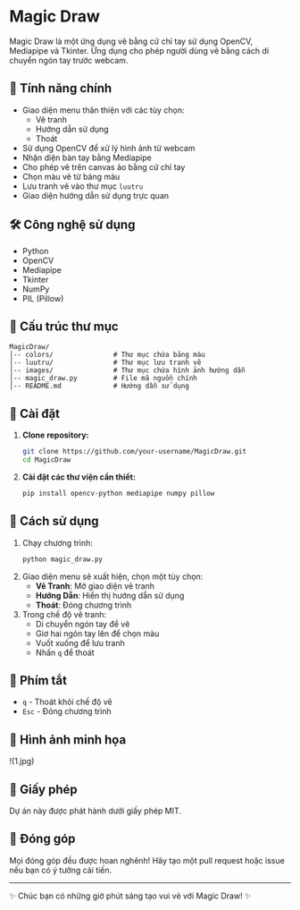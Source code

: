 # Magic Draw

Magic Draw là một ứng dụng vẽ bằng cử chỉ tay sử dụng OpenCV, Mediapipe và Tkinter. Ứng dụng cho phép người dùng vẽ bằng cách di chuyển ngón tay trước webcam.

## 🚀 Tính năng chính

- Giao diện menu thân thiện với các tùy chọn:
  - Vẽ tranh
  - Hướng dẫn sử dụng
  - Thoát
- Sử dụng OpenCV để xử lý hình ảnh từ webcam
- Nhận diện bàn tay bằng Mediapipe
- Cho phép vẽ trên canvas ảo bằng cử chỉ tay
- Chọn màu vẽ từ bảng màu
- Lưu tranh vẽ vào thư mục `luutru`
- Giao diện hướng dẫn sử dụng trực quan

## 🛠️ Công nghệ sử dụng

- Python
- OpenCV
- Mediapipe
- Tkinter
- NumPy
- PIL (Pillow)

## 📂 Cấu trúc thư mục

```
MagicDraw/
│-- colors/               # Thư mục chứa bảng màu
│-- luutru/               # Thư mục lưu tranh vẽ
│-- images/               # Thư mục chứa hình ảnh hướng dẫn
│-- magic_draw.py         # File mã nguồn chính
│-- README.md             # Hướng dẫn sử dụng
```

## 🔧 Cài đặt

1. **Clone repository:**

   ```sh
   git clone https://github.com/your-username/MagicDraw.git
   cd MagicDraw
   ```

2. **Cài đặt các thư viện cần thiết:**

   ```sh
   pip install opencv-python mediapipe numpy pillow
   ```

## 🎨 Cách sử dụng

1. Chạy chương trình:
   ```sh
   python magic_draw.py
   ```
2. Giao diện menu sẽ xuất hiện, chọn một tùy chọn:
   - **Vẽ Tranh**: Mở giao diện vẽ tranh
   - **Hướng Dẫn**: Hiển thị hướng dẫn sử dụng
   - **Thoát**: Đóng chương trình
3. Trong chế độ vẽ tranh:
   - Di chuyển ngón tay để vẽ
   - Giơ hai ngón tay lên để chọn màu
   - Vuốt xuống để lưu tranh
   - Nhấn `q` để thoát

## 📌 Phím tắt

- `q` - Thoát khỏi chế độ vẽ
- `Esc` - Đóng chương trình

## 📸 Hình ảnh minh họa
!(1.jpg)



## 📜 Giấy phép

Dự án này được phát hành dưới giấy phép MIT.

## 🤝 Đóng góp

Mọi đóng góp đều được hoan nghênh! Hãy tạo một pull request hoặc issue nếu bạn có ý tưởng cải tiến.

---

✨ Chúc bạn có những giờ phút sáng tạo vui vẻ với Magic Draw! ✨

